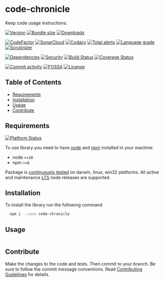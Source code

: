 # code-chronicle
Keep code usage instructions.

[![Version][badge-vers]][npm]
[![Bundle size][npm-size-badge]][npm-size-url]
[![Downloads][npm-downloads-badge]][npm]

[![CodeFactor][codefactor-badge]][codefactor-url]
[![SonarCloud][sonarcloud-badge]][sonarcloud-url]
[![Codacy][codacy-badge]][codacy-url]
[![Total alerts][lgtm-alerts-badge]][lgtm-alerts-url]
[![Language grade][lgtm-lg-badge]][lgtm-lg-url]
[![Scrutinizer][scrutinizer-badge]][scrutinizer-url]

[![Dependencies][badge-deps]][npm]
[![Security][snyk-badge]][snyk-url]
[![Build Status][tests-badge]][tests-url]
[![Coverage Status][badge-coverage]][url-coverage]

[![Commit activity][commit-activity-badge]][github]
[![FOSSA][fossa-badge]][fossa-url]
[![License][badge-lic]][github]

## Table of Contents
  - [Requirements](#requirements)
  - [Installation](#installation)
  - [Usage](#usage)
  - [Contribute](#contribute)

## Requirements
[![Platform Status][appveyor-badge]][appveyor-url]

To use library you need to have [node](https://nodejs.org) and [npm](https://www.npmjs.com) installed in your machine:

* node `>=10`
* npm `>=6`

Package is [continuously tested][appveyor-url] on darwin, linux, win32 platforms. All active and maintenance [LTS](https://nodejs.org/en/about/releases/) node releases are supported.

## Installation

To install the library run the following command

```bash
  npm i --save code-chronicle
```

## Usage

```javascript

```

## Contribute

Make the changes to the code and tests. Then commit to your branch. Be sure to follow the commit message conventions. Read [Contributing Guidelines](.github/CONTRIBUTING.md) for details.

[npm]: https://www.npmjs.com/package/code-chronicle
[github]: https://github.com/pustovitDmytro/code-chronicle
[coveralls]: https://coveralls.io/github/pustovitDmytro/code-chronicle?branch=master
[badge-deps]: https://img.shields.io/david/pustovitDmytro/code-chronicle.svg
[badge-vers]: https://img.shields.io/npm/v/code-chronicle.svg
[badge-lic]: https://img.shields.io/github/license/pustovitDmytro/code-chronicle.svg
[badge-coverage]: https://coveralls.io/repos/github/pustovitDmytro/code-chronicle/badge.svg?branch=master
[url-coverage]: https://coveralls.io/github/pustovitDmytro/code-chronicle?branch=master

[snyk-badge]: https://snyk-widget.herokuapp.com/badge/npm/code-chronicle/badge.svg
[snyk-url]: https://snyk.io/advisor/npm-package/code-chronicle

[tests-badge]: https://img.shields.io/circleci/build/github/pustovitDmytro/code-chronicle
[tests-url]: https://app.circleci.com/pipelines/github/pustovitDmytro/code-chronicle

[codefactor-badge]: https://www.codefactor.io/repository/github/pustovitdmytro/code-chronicle/badge
[codefactor-url]: https://www.codefactor.io/repository/github/pustovitdmytro/code-chronicle

[commit-activity-badge]: https://img.shields.io/github/commit-activity/m/pustovitDmytro/code-chronicle

[scrutinizer-badge]: https://scrutinizer-ci.com/g/pustovitDmytro/code-chronicle/badges/quality-score.png?b=master
[scrutinizer-url]: https://scrutinizer-ci.com/g/pustovitDmytro/code-chronicle/?branch=master

[lgtm-lg-badge]: https://img.shields.io/lgtm/grade/javascript/g/pustovitDmytro/code-chronicle.svg?logo=lgtm&logoWidth=18
[lgtm-lg-url]: https://lgtm.com/projects/g/pustovitDmytro/code-chronicle/context:javascript

[lgtm-alerts-badge]: https://img.shields.io/lgtm/alerts/g/pustovitDmytro/code-chronicle.svg?logo=lgtm&logoWidth=18
[lgtm-alerts-url]: https://lgtm.com/projects/g/pustovitDmytro/code-chronicle/alerts/

[codacy-badge]: https://app.codacy.com/project/badge/Grade/6c5b8801b70a4debaae685cf47556395
[codacy-url]: https://www.codacy.com/gh/pustovitDmytro/code-chronicle/dashboard?utm_source=github.com&amp;utm_medium=referral&amp;utm_content=pustovitDmytro/code-chronicle&amp;utm_campaign=Badge_Grade

[sonarcloud-badge]: https://sonarcloud.io/api/project_badges/measure?project=pustovitDmytro_code-chronicle&metric=alert_status
[sonarcloud-url]: https://sonarcloud.io/dashboard?id=pustovitDmytro_code-chronicle

[npm-downloads-badge]: https://img.shields.io/npm/dw/code-chronicle
[npm-size-badge]: https://img.shields.io/bundlephobia/min/code-chronicle
[npm-size-url]: https://bundlephobia.com/result?p=code-chronicle

[appveyor-badge]: https://ci.appveyor.com/api/projects/status/lik73h3vxd7687pr/branch/master?svg=true
[appveyor-url]: https://ci.appveyor.com/project/pustovitDmytro/code-chronicle/branch/master

[fossa-badge]: https://app.fossa.com/api/projects/custom%2B24828%2Fcode-chronicle.svg?type=shield
[fossa-url]: https://app.fossa.com/projects/custom%2B24828%2Fcode-chronicle?ref=badge_shield